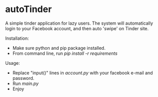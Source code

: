 # autoTinder

A simple tinder application for lazy users. The system will automatically login to your Facebook account, and then auto 'swipe' on Tinder site.

Installation:
- Make sure python and pip package installed.
- From command line, run *pip install -r requirements*

Usage:
- Replace "input()" lines in *account.py* with your facebook e-mail and password.
- Run *main.py*
- Enjoy
